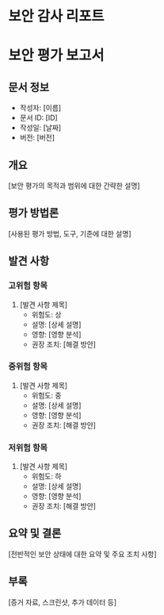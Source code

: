 # 보안 감사 리포트

# 보안 평가 보고서

## 문서 정보
- 작성자: [이름]
- 문서 ID: [ID]
- 작성일: [날짜]
- 버전: [버전]

## 개요
[보안 평가의 목적과 범위에 대한 간략한 설명]

## 평가 방법론
[사용된 평가 방법, 도구, 기준에 대한 설명]

## 발견 사항
### 고위험 항목
1. [발견 사항 제목]
   - 위험도: 상
   - 설명: [상세 설명]
   - 영향: [영향 분석]
   - 권장 조치: [해결 방안]

### 중위험 항목
1. [발견 사항 제목]
   - 위험도: 중
   - 설명: [상세 설명]
   - 영향: [영향 분석]
   - 권장 조치: [해결 방안]

### 저위험 항목
1. [발견 사항 제목]
   - 위험도: 하
   - 설명: [상세 설명]
   - 영향: [영향 분석]
   - 권장 조치: [해결 방안]

## 요약 및 결론
[전반적인 보안 상태에 대한 요약 및 주요 조치 사항]

## 부록
[증거 자료, 스크린샷, 추가 데이터 등]